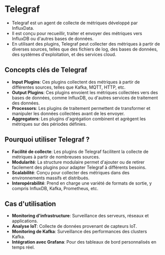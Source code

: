 # Telegraf

- Telegraf est un agent de collecte de métriques développé par InfluxData.
- Il est conçu pour recueillir, traiter et envoyer des métriques vers InfluxDB ou d'autres bases de données.
- En utilisant des plugins, Telegraf peut collecter des métriques à partir de diverses sources, telles que des fichiers de log, des bases de données, des systèmes d'exploitation, et des services cloud.

## Concepts clés de Telegraf

- **Input Plugins**: Ces plugins collectent des métriques à partir de différentes sources, telles que Kafka, MQTT, HTTP, etc.
- **Output Plugins**: Ces plugins envoient les métriques collectées vers des bases de données, comme InfluxDB, ou d'autres services de traitement des données.
- **Processors**: Les plugins de traitement permettent de transformer et manipuler les données collectées avant de les envoyer.
- **Aggregators**: Les plugins d'agrégation combinent et agrègent les métriques sur des périodes définies.

## Pourquoi utiliser Telegraf ?

- **Facilité de collecte**: Les plugins de Telegraf facilitent la collecte de métriques à partir de nombreuses sources.
- **Modularité**: La structure modulaire permet d'ajouter ou de retirer facilement des plugins pour adapter Telegraf à différents besoins.
- **Scalabilité**: Conçu pour collecter des métriques dans des environnements massifs et distribués.
- **Interopérabilité**: Prend en charge une variété de formats de sortie, y compris InfluxDB, Kafka, Prometheus, etc.

## Cas d'utilisation

- **Monitoring d'infrastructure**: Surveillance des serveurs, réseaux et applications.
- **Analyse IoT**: Collecte de données provenant de capteurs IoT.
- **Monitoring de Kafka**: Surveillance des performances des clusters Kafka.
- **Intégration avec Grafana**: Pour des tableaux de bord personnalisés en temps réel.
